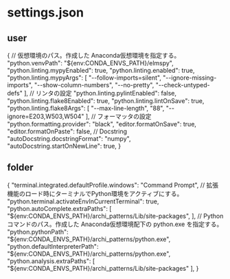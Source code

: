# settings.json
## user
{
    // 仮想環境のパス。作成した Anaconda仮想環境を指定する。
    "python.venvPath": "${env:CONDA_ENVS_PATH}/elmspy",
    "python.linting.mypyEnabled": true,
    "python.linting.enabled": true,
    "python.linting.mypyArgs": [
        "--follow-imports=silent",
        "--ignore-missing-imports",
        "--show-column-numbers",
        "--no-pretty",
        "--check-untyped-defs"
    ],
    // リンタの設定
    "python.linting.pylintEnabled": false,
    "python.linting.flake8Enabled": true,
    "python.linting.lintOnSave": true,
    "python.linting.flake8Args": [
        "--max-line-length",
        "88",
        "--ignore=E203,W503,W504"
    ],
    // フォーマッタの設定
    "python.formatting.provider": "black",
    "editor.formatOnSave": true,
    "editor.formatOnPaste": false,
    // Docstring
    "autoDocstring.docstringFormat": "numpy",
    "autoDocstring.startOnNewLine": true,
}

## folder
{
    "terminal.integrated.defaultProfile.windows": "Command Prompt",
    // 拡張機能のロード時にターミナルでPython環境をアクティブにする。
    "python.terminal.activateEnvInCurrentTerminal": true,
    "python.autoComplete.extraPaths": [
        "${env:CONDA_ENVS_PATH}/archi_patterns/Lib/site-packages",
    ],
    // Pythonコマンドのパス。作成した Anaconda仮想環境配下の python.exe を指定する。
    "python.pythonPath": "${env:CONDA_ENVS_PATH}/archi_patterns/python.exe",
    "python.defaultInterpreterPath": "${env:CONDA_ENVS_PATH}/archi_patterns/python.exe",
    "python.analysis.extraPaths": [
        "${env:CONDA_ENVS_PATH}/archi_patterns/Lib/site-packages"
    ],
}
